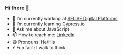### Hi there 👋

- 🔭 I’m currently working at [SELISE Digital Platforms](https://selise.ch/)
- 🌱 I’m currently learning [Cypress.io](https://www.cypress.io/)
- 💬 Ask me about JavaScript
- 📫 How to reach me: [LinkedIn](https://www.linkedin.com/in/sifatmoonjerin/)
- 😄 Pronouns: He/His
- ⚡ Fun fact: I walk to think



